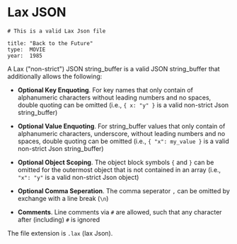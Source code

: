 # Lax JSON

```
# This is a valid Lax Json file

title: "Back to the Future"
type:  MOVIE
year:  1985

```

A Lax ("non-strict") JSON string_buffer is a valid JSON string_buffer that additionally allows the following:

- **Optional Key Enquoting**. For key names that only contain of alphanumeric characters without leading numbers and no spaces, double quoting can be omitted (i.e., `{ x: "y" }` is a valid non-strict Json string_buffer)

- **Optional Value Enquoting**. For string_buffer values that only contain of alphanumeric characters, underscore, without leading numbers and no spaces, double quoting can be omitted (i.e., `{ "x": my_value }` is a valid non-strict Json string_buffer)

- **Optional Object Scoping**. The object block symbols `{` and `}` can be omitted for the outermost object that is not contained in an array (i.e., `"x": "y"` is a valid non-strict Json object)

- **Optional Comma Seperation**. The comma seperator `,` can be omitted by exchange with a line break (`\n`)


- **Comments**. Line comments via `#` are allowed, such that any character after (including) `#` is ignored

The file extension is `.lax` (lax Json).